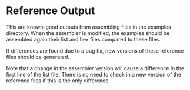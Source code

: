 # Reference Output

This are known-good outputs from assembling files in the examples directory.  When the assembler is modified, the examples should be assembled again their list and hex files compared to these files.

If differences are found due to a bug fix, new versions of these reference files should be generated.

Note that a change in the assembler version will cause a difference in the first line of the list file.  There is no need to check in a new version of the reference files if this is the only difference.
